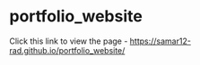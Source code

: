# portfolio_website
Click this link to view the page - https://samar12-rad.github.io/portfolio_website/
